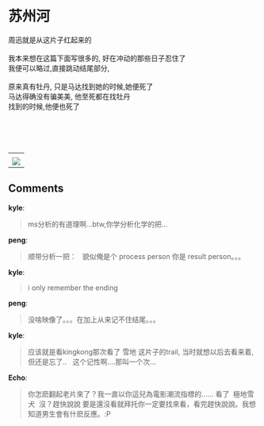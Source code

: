 # 苏州河

<div id="msgcns!B37A52AAF181A958!869" class="bvMsg">周迅就是从这片子红起来的<br /><br />我本来想在这篇下面写很多的, 好在冲动的那些日子忍住了<br />我便可以略过,直接跳动结尾部分, <br /><br />原来真有牡丹, 只是马达找到她的时候,她便死了<br />马达得确没有骗美美, 他至死都在找牡丹<br />找到的时候,他便也死了<br /><br /><br /><br /><br /></div><table cellspacing="0" border="0"><tr><td></td></tr><tr><td valign="top"><a href="http://blufiles.storage.live.com/y1p5EPKouBg5uxFtH807g58ZpCCspAeOEF7pRX712S9HJcWXAYDx0MoM0QY6ED2atlMmPR8mNikjR4" target="_blank" rel="WLPP;url=http://blufiles.storage.live.com/y1p5EPKouBg5uxFtH807g58ZpCCspAeOEF7pRX712S9HJcWXAYDx0MoM0QY6ED2atlMmPR8mNikjR4;cnsid=cns&#033;B37A52AAF181A958&#033;870"><img src="http://blufiles.storage.live.com/y1p5EPKouBg5uxFtH807g58ZufWMsDbpU9uQi474m-P2Fl7Ko92T5cHd4gCHwD0tiKMsu2a2I3Bp78" border="0" /></a></td></tr></table>

## Comments

**kyle**:
> ms分析的有道理啊...btw,你学分析化学的把...

**peng**:
> 顺带分析一把：
 
貌似俺是个 process person
你是 result person。。。
 
 

**kyle**:
> i only remember the ending
 
 

**peng**:
> 没啥映像了。。。在加上从来记不住结尾。。。

**kyle**:
> 应该就是看kingkong那次看了 雪地 这片子的trail, 当时就想以后去看来着, 但还是忘了..
 
这个记性啊....那叫一个次...

**Echo**:
> 你怎麽翻起老片來了？我一直以你這兒為電影潮流指標的……
看了  極地雪犬  沒？趕快說說
要是還沒看就拜托你一定要找來看，看完趕快說說。我想知道男生會有什麽反應。:P


